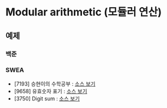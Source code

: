 # Modular arithmetic (모듈러 연산)

## 예제
### 백준

### SWEA
- [7193] 승현이의 수학공부 : [소스 보기](https://github.com/YunSuJeong/Coding-Test/tree/main/SWEA/D3/7193.%E2%80%85%EC%8A%B9%ED%98%84%EC%9D%B4%EC%9D%98%E2%80%85%EC%88%98%ED%95%99%EA%B3%B5%EB%B6%80)
- [9658] 유효숫자 표기 : [소스 보기](https://github.com/YunSuJeong/Coding-Test/tree/main/SWEA/D3/9658.%E2%80%85%EC%9C%A0%ED%9A%A8%EC%88%AB%EC%9E%90%E2%80%85%ED%91%9C%EA%B8%B0)
- [3750] Digit sum : [소스 보기](https://github.com/YunSuJeong/Coding-Test/tree/main/SWEA/D3/3750.%E2%80%85Digit%E2%80%85sum)
